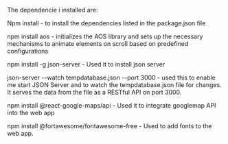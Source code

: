 The dependencie i installed are:

Npm install - to install the dependencies listed in the package.json file

npm install aos - initializes the AOS library and sets up the necessary mechanisms to animate elements on scroll based on predefined configurations

npm install -g json-server - Used it to install json server

json-server --watch tempdatabase.json --port 3000 - used this to enable me start JSON Server and to watch the tempdatabase.json file for changes. It serves the data from the file as a RESTful API on port 3000.

npm install @react-google-maps/api - Used it to integrate googlemap API into the web app

npm install @fortawesome/fontawesome-free  - Used to add fonts to the web app.

